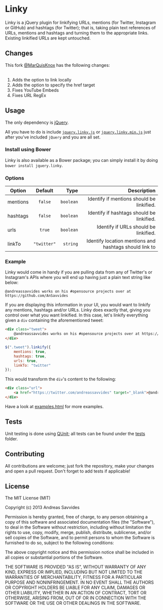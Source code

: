 Linky
=====

Linky is a jQuery plugin for linkifying URLs, mentions (for Twitter, Instagram or GitHub) and hashtags (for Twitter); that is, taking plain text references of URLs, mentions and hashtags and turning them to the appropriate links. Existing linkified URLs are kept untouched.

## Changes

This fork <a href="https://github.com/MarQuisKnox/jquery.linky">@MarQuisKnox</a> has the following changes:
<br><br>
1. Adds the option to link locally<br>
2. Adds the option to specify the href target<br>
3. Fixes YouTube Embeds<br>
4. Fixes URL RegEx

## Usage

The only dependency is [jQuery](http://jquery.com/).

All you have to do is include [`jquery.linky.js`](jquery.linky.js) or [`jquery.linky.min.js`](jquery.linky.min.js) just after you've included `jQuery` and you are all set.

### Install using Bower
Linky is also available as a Bower package; you can simply install it by doing `bower install jquery.linky`.

### Options
| Option        | Default     | Type         | Description |
| ------------- |:-----------:| ------------:| -----------:|
| mentions      | `false`     | `boolean`    | Identify if mentions should be linkified. |
| hashtags      | `false`     | `boolean`    | Identify if hashtags should be linkified. |
| urls          | `true`      | `boolean`    | Identify if URLs should be linkified. |
| linkTo        | `"twitter"` |  `string`    | Identify location mentions and hashtags should link to|

### Example

Linky would come in handy if you are pulling data from any of Twitter's or Instagram's APIs where you will end up having just a plain text string like below:

`@andreassavvides works on his #opensource projects over at https://github.com/AnSavvides`

If you are displaying this information in your UI, you would want to linkify any mentions, hashtags and/or URLs. Linky does exactly that, giving you control over what you want linkified. In this case, let's linkify everything given a `div` containing the aforementioned tweet:

```html
<div class="tweet">
    @andreassavvides works on his #opensource projects over at https://github.com/AnSavvides        
</div>
```

```js
$(".tweet").linkify({
    mentions: true,
    hashtags: true,
    urls: true,
    linkTo: "twitter"
});
```

This would transform the `div`'s content to the following:

```html
<div class="url">
    <a href="https://twitter.com/andreassavvides" target="_blank">@andreassavvides</a> works on his <a href="https://twitter.com/search?q=opensource" target="_blank">#opensource</a> projects over at <a href="https://github.com/AnSavvides" target="_blank">https://github.com/AnSavvides</a>
</div>
```

Have a look at [examples.html](examples.html) for more examples.

## Tests
Unit testing is done using [QUnit](http://qunitjs.com/); all tests can be found under the [tests](tests) folder.

## Contributing
All contributions are welcome; just fork the repository, make your changes and open a pull request. Don't forget to add tests if applicable!

## License
The MIT License (MIT)

Copyright (c) 2013 Andreas Savvides

Permission is hereby granted, free of charge, to any person obtaining a copy of
this software and associated documentation files (the "Software"), to deal in
the Software without restriction, including without limitation the rights to
use, copy, modify, merge, publish, distribute, sublicense, and/or sell copies of
the Software, and to permit persons to whom the Software is furnished to do so,
subject to the following conditions:

The above copyright notice and this permission notice shall be included in all
copies or substantial portions of the Software.

THE SOFTWARE IS PROVIDED "AS IS", WITHOUT WARRANTY OF ANY KIND, EXPRESS OR
IMPLIED, INCLUDING BUT NOT LIMITED TO THE WARRANTIES OF MERCHANTABILITY, FITNESS
FOR A PARTICULAR PURPOSE AND NONINFRINGEMENT. IN NO EVENT SHALL THE AUTHORS OR
COPYRIGHT HOLDERS BE LIABLE FOR ANY CLAIM, DAMAGES OR OTHER LIABILITY, WHETHER
IN AN ACTION OF CONTRACT, TORT OR OTHERWISE, ARISING FROM, OUT OF OR IN
CONNECTION WITH THE SOFTWARE OR THE USE OR OTHER DEALINGS IN THE SOFTWARE.
